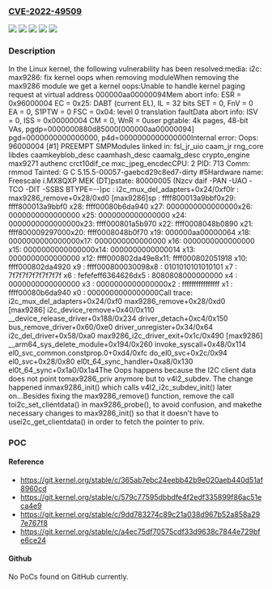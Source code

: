 ### [CVE-2022-49509](https://cve.mitre.org/cgi-bin/cvename.cgi?name=CVE-2022-49509)
![](https://img.shields.io/static/v1?label=Product&message=Linux&color=blue)
![](https://img.shields.io/static/v1?label=Version&message=&color=brightgreen)
![](https://img.shields.io/static/v1?label=Version&message=5.9%20&color=brightgreen)
![](https://img.shields.io/static/v1?label=Version&message=66d8c9d2422da21ed41f75c03ba0685987b65fe0%20&color=brightgreen)
![](https://img.shields.io/static/v1?label=Vulnerability&message=n%2Fa&color=blue)

### Description

In the Linux kernel, the following vulnerability has been resolved:media: i2c: max9286: fix kernel oops when removing moduleWhen removing the max9286 module we get a kernel oops:Unable to handle kernel paging request at virtual address 000000aa00000094Mem abort info:  ESR = 0x96000004  EC = 0x25: DABT (current EL), IL = 32 bits  SET = 0, FnV = 0  EA = 0, S1PTW = 0  FSC = 0x04: level 0 translation faultData abort info:  ISV = 0, ISS = 0x00000004  CM = 0, WnR = 0user pgtable: 4k pages, 48-bit VAs, pgdp=0000000880d85000[000000aa00000094] pgd=0000000000000000, p4d=0000000000000000Internal error: Oops: 96000004 [#1] PREEMPT SMPModules linked in: fsl_jr_uio caam_jr rng_core libdes caamkeyblob_desc caamhash_desc caamalg_desc crypto_engine max9271 authenc crct10dif_ce mxc_jpeg_encdecCPU: 2 PID: 713 Comm: rmmod Tainted: G         C        5.15.5-00057-gaebcd29c8ed7-dirty #5Hardware name: Freescale i.MX8QXP MEK (DT)pstate: 80000005 (Nzcv daif -PAN -UAO -TCO -DIT -SSBS BTYPE=--)pc : i2c_mux_del_adapters+0x24/0xf0lr : max9286_remove+0x28/0xd0 [max9286]sp : ffff800013a9bbf0x29: ffff800013a9bbf0 x28: ffff00080b6da940 x27: 0000000000000000x26: 0000000000000000 x25: 0000000000000000 x24: 0000000000000000x23: ffff000801a5b970 x22: ffff0008048b0890 x21: ffff800009297000x20: ffff0008048b0f70 x19: 000000aa00000064 x18: 0000000000000000x17: 0000000000000000 x16: 0000000000000000 x15: 0000000000000000x14: 0000000000000014 x13: 0000000000000000 x12: ffff000802da49e8x11: ffff000802051918 x10: ffff000802da4920 x9 : ffff000800030098x8 : 0101010101010101 x7 : 7f7f7f7f7f7f7f7f x6 : fefefeff6364626dx5 : 8080808000000000 x4 : 0000000000000000 x3 : 0000000000000000x2 : ffffffffffffffff x1 : ffff00080b6da940 x0 : 0000000000000000Call trace: i2c_mux_del_adapters+0x24/0xf0 max9286_remove+0x28/0xd0 [max9286] i2c_device_remove+0x40/0x110 __device_release_driver+0x188/0x234 driver_detach+0xc4/0x150 bus_remove_driver+0x60/0xe0 driver_unregister+0x34/0x64 i2c_del_driver+0x58/0xa0 max9286_i2c_driver_exit+0x1c/0x490 [max9286] __arm64_sys_delete_module+0x194/0x260 invoke_syscall+0x48/0x114 el0_svc_common.constprop.0+0xd4/0xfc do_el0_svc+0x2c/0x94 el0_svc+0x28/0x80 el0t_64_sync_handler+0xa8/0x130 el0t_64_sync+0x1a0/0x1a4The Oops happens because the I2C client data does not point tomax9286_priv anymore but to v4l2_subdev. The change happened inmax9286_init() which calls v4l2_i2c_subdev_init() later on...Besides fixing the max9286_remove() function, remove the call toi2c_set_clientdata() in max9286_probe(), to avoid confusion, and makethe necessary changes to max9286_init() so that it doesn't have to usei2c_get_clientdata() in order to fetch the pointer to priv.

### POC

#### Reference
- https://git.kernel.org/stable/c/365ab7ebc24eebb42b9e020aeb440d51af8960cd
- https://git.kernel.org/stable/c/579c77595dbbdfe4f2edf335899f86ac51eca4e9
- https://git.kernel.org/stable/c/9dd783274c89c21a038d967b52a858a297e767f8
- https://git.kernel.org/stable/c/a4ec75df70575cdf33d9638c7844e729bfe6ce24

#### Github
No PoCs found on GitHub currently.


